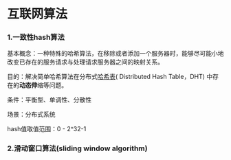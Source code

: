 # 互联网算法

### 1.一致性hash算法

基本概念：一种特殊的哈希算法，在移除或者添加一个服务器时，能够尽可能小地改变已存在的服务请求与处理请求服务器之间的映射关系。

目的：解决简单哈希算法在分布式[哈希表](https://baike.baidu.com/item/哈希表/5981869)( Distributed Hash Table，DHT) 中存在的**动态伸**缩等问题。

条件：平衡型、单调性、分散性

场景：分布式系统

hash值取值范围：0 - 2^32-1



### 2.滑动窗口算法(sliding window algorithm)





















